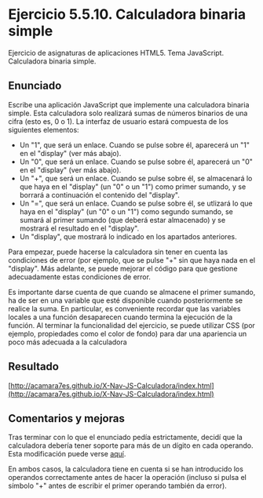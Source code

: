 # Ejercicio 5.5.10. Calculadora binaria simple
Ejercicio de asignaturas de aplicaciones HTML5. Tema JavaScript. Calculadora binaria simple.

## Enunciado
Escribe una aplicación JavaScript que implemente una calculadora binaria simple. Esta calculadora solo realizará sumas de números binarios de una cifra (esto es, 0 o 1). La interfaz de usuario estará compuesta de los siguientes elementos:
- Un "1", que será un enlace. Cuando se pulse sobre él, aparecerá un "1" en el "display" (ver más abajo).
- Un "0", que será un enlace. Cuando se pulse sobre él, aparecerá un "0" en el "display" (ver más abajo).
- Un "+", que será un enlace. Cuando se pulse sobre él, se almacenará lo que haya en el "display" (un "0" o un "1") como primer sumando, y se borrará a continuación el contenido del "display".
- Un  "=",  que  será  un  enlace.  Cuando  se  pulse  sobre él,  se  utlizará  lo  que haya en el "display" (un "0" o un "1") como segundo sumando, se sumará al primer sumando (que deberá estar almacenado) y se mostrará el resultado en el "display".
- Un "display", que mostrará lo indicado en los apartados anteriores.

Para empezar, puede hacerse la calculadora sin tener en cuenta las condiciones  de  error (por ejemplo, que se pulse "+" sin que haya nada en el "display". Más adelante, se puede mejorar el código para que gestione adecuadamente estas condiciones de error.

Es  importante  darse  cuenta  de  que  cuando  se  almacene  el  primer  sumando, ha de ser en una variable que esté disponible cuando posteriormente se realice la suma. En particular, es conveniente recordar que las variables locales a una función desaparecen cuando termina la ejecución de la función. Al terminar la funcionalidad del ejercicio, se puede utilizar CSS (por ejemplo, propiedades como el color de fondo) para dar una apariencia un poco más adecuada a la calculadora

## Resultado
[http://acamara7es.github.io/X-Nav-JS-Calculadora/index.html](http://acamara7es.github.io/X-Nav-JS-Calculadora/index.html)

## Comentarios y mejoras
 Tras terminar con lo que el enunciado pedía estrictamente, decidí que la calculadora debería tener soporte para más de un dígito en cada operando. Esta modificación puede verse [aquí](http://acamara7es.github.io/X-Nav-JS-Calculadora/index2.html).

 En ambos casos, la calculadora tiene en cuenta si se han introducido los operandos correctamente antes de hacer la operación (incluso si pulsa el símbolo "+" antes de escribir el primer operando también da error).
